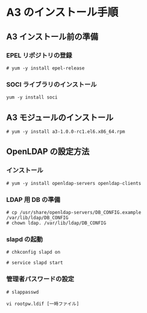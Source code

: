 # A3 のインストール手順

## A3 インストール前の準備
### EPEL リポジトリの登録
```
# yum -y install epel-release
```

### SOCI ライブラリのインストール
```
yum -y install soci
```

## A3 モジュールのインストール
```
# yum -y install a3-1.0.0-rc1.el6.x86_64.rpm
```

## OpenLDAP の設定方法
### インストール
```
# yum -y install openldap-servers openldap-clients
```

### LDAP 用 DB の準備
```
# cp /usr/share/openldap-servers/DB_CONFIG.example /var/lib/ldap/DB_CONFIG
# chown ldap. /var/lib/ldap/DB_CONFIG
```

### slapd の起動
```
# chkconfig slapd on
```
```
# service slapd start
```

### 管理者パスワードの設定
```
# slappasswd
```
```
vi rootpw.ldif [一時ファイル]
```


